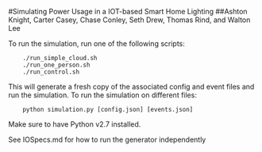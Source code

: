#Simulating Power Usage in a IOT-based Smart Home Lighting
##Ashton Knight, Carter Casey, Chase Conley, Seth Drew, Thomas Rind, and Walton Lee

To run the simulation, run one of the following scripts:

        ./run_simple_cloud.sh
        ./run_one_person.sh
        ./run_control.sh

This will generate a fresh copy of the associated config and event files and
run the simulation. To run the simulation on different files:

        python simulation.py [config.json] [events.json]
        
Make sure to have Python v2.7 installed.
        
See IOSpecs.md for how to run the generator independently

